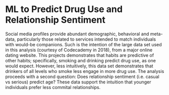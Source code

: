# ML to Predict Drug Use and Relationship Sentiment

Social media profiles provide abundant demographic, behavioral and meta- data, particularly those related to services intended to match individuals with would-be companions. Such is the intention of the large data set used in this analysis (courtesy of Codecademy in 2018), from a major online dating website. This projects demonstrates that habits are predictive of other habits; specifically, smoking and drinking predict drug use, as one would expect. However, less intuitively, this data set demonstrates that drinkers of all levels who smoke less engage in more drug use. The analysis proceeds with a second question: Does relationship sentiment (i.e. casual vs serious) predict age? These data support the intuition that younger individuals prefer less commital relationships.
